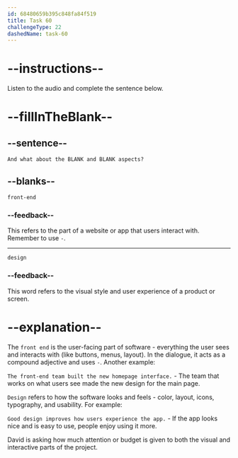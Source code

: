 ```yaml
---
id: 68480659b395c848fa84f519
title: Task 60
challengeType: 22
dashedName: task-60
---
```


<!-- (audio) David: And what about the front-end and design aspects? -->

# --instructions--

Listen to the audio and complete the sentence below.

# --fillInTheBlank--

## --sentence--

`And what about the BLANK and BLANK aspects?`

## --blanks--

`front-end`

### --feedback--

This refers to the part of a website or app that users interact with. Remember to use `-`.

---

`design`

### --feedback--

This word refers to the visual style and user experience of a product or screen.

# --explanation--

The `front end` is the user-facing part of software - everything the user sees and interacts with (like buttons, menus, layout). In the dialogue, it acts as a compound adjective and uses `-`. Another example:

`The front-end team built the new homepage interface.` - The team that works on what users see made the new design for the main page.

`Design` refers to how the software looks and feels - color, layout, icons, typography, and usability. For example:

`Good design improves how users experience the app.` - If the app looks nice and is easy to use, people enjoy using it more.

David is asking how much attention or budget is given to both the visual and interactive parts of the project.
